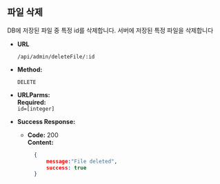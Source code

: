 **파일 삭제**
----
DB에 저장된 파일 중 특정 id를 삭제합니다.
서버에 저장된 특정 파일을 삭제합니다


* **URL**

  `/api/admin/deleteFile/:id`

* **Method:**

  `DELETE`

* **URLParms:**<br/>
  **Required:** <br/>
  `id=[integer]`

* **Success Response:**

    * **Code:** 200 <br />
      **Content:** <br/>
      ```json
        {
            message:"File deleted",
            success: true
        }
      ```